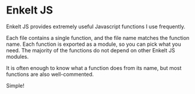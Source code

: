 # Enkelt JS

Enkelt JS provides extremely useful Javascript functions I use frequently.

Each file contains a single function, and the file name matches the function name. Each function is exported as a module, so you can pick what you need. The majority of the functions do not depend on other Enkelt JS modules.

It is often enough to know what a function does from its name, but most functions are also well-commented.

Simple!
